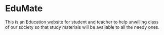 # EduMate
This is an Education website for student and teacher to help unwilling class of our society so that study materials will be available to all the needy ones.
